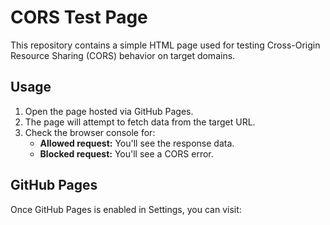 # CORS Test Page

This repository contains a simple HTML page used for testing Cross-Origin Resource Sharing (CORS) behavior on target domains.

## Usage
1. Open the page hosted via GitHub Pages.
2. The page will attempt to fetch data from the target URL.
3. Check the browser console for:
   - **Allowed request:** You'll see the response data.
   - **Blocked request:** You'll see a CORS error.

## GitHub Pages
Once GitHub Pages is enabled in Settings, you can visit:

